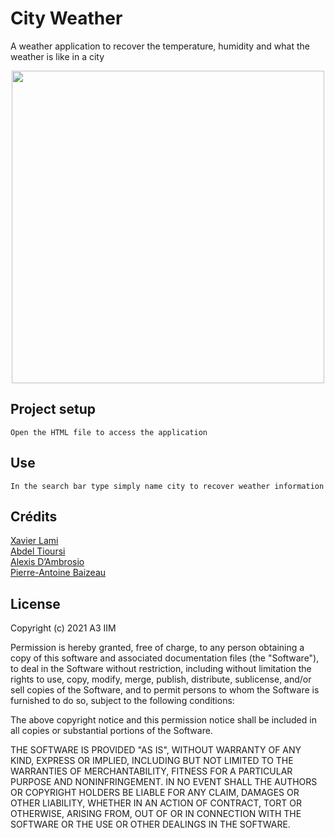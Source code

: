 # City Weather

A weather application to recover the temperature, humidity and what the weather is like in a city

<p align="center">
 <img src="https://user-images.githubusercontent.com/70761069/134309869-3daad1fc-f129-484b-a766-ffe74afc02be.png" width="500">
</p>


## Project setup

``
Open the HTML file to access the application
``
 ## Use 

``````
In the search bar type simply name city to recover weather information
``````



## Crédits

[Xavier Lami](https://github.com/XaviLami)  
[Abdel Tioursi](https://github.com/AbdelTRS)  
[Alexis D’Ambrosio](https://github.com/arcausin)  
[Pierre-Antoine Baizeau](https://github.com/Pierre-AntoineBaizeau)  





## License


Copyright (c) 2021 A3 IIM

Permission is hereby granted, free of charge, to any person obtaining a copy of this software and associated documentation files (the "Software"), to deal in the Software without restriction, including without limitation the rights to use, copy, modify, merge, publish, distribute, sublicense, and/or sell copies of the Software, and to permit persons to whom the Software is furnished to do so, subject to the following conditions:

The above copyright notice and this permission notice shall be included in all copies or substantial portions of the Software.

THE SOFTWARE IS PROVIDED "AS IS", WITHOUT WARRANTY OF ANY KIND, EXPRESS OR IMPLIED, INCLUDING BUT NOT LIMITED TO THE WARRANTIES OF MERCHANTABILITY, FITNESS FOR A PARTICULAR PURPOSE AND NONINFRINGEMENT. IN NO EVENT SHALL THE AUTHORS OR COPYRIGHT HOLDERS BE LIABLE FOR ANY CLAIM, DAMAGES OR OTHER LIABILITY, WHETHER IN AN ACTION OF CONTRACT, TORT OR OTHERWISE, ARISING FROM, OUT OF OR IN CONNECTION WITH THE SOFTWARE OR THE USE OR OTHER DEALINGS IN THE SOFTWARE.

